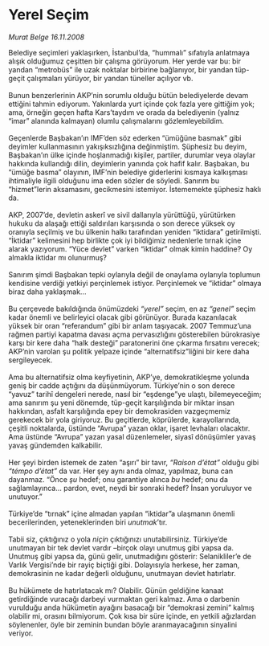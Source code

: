 # Yerel Seçim

*Murat Belge 16.11.2008*

<div class="taraf_structure_2col_1zq">
<div class="margen_n">



 <p>Belediye seçimleri yaklaşırken, İstanbul’da, “hummalı” sıfatıyla anlatmaya alışık olduğumuz çeşitten bir çalışma görüyorum. Her yerde var bu: bir yandan “metrobüs” ile uzak noktalar birbirine bağlanıyor, bir yandan tüp-geçit çalışmaları yürüyor, bir yandan tüneller açılıyor vb. <br/><br/>Bunun benzerlerinin AKP’nin sorumlu olduğu bütün belediyelerde devam ettiğini tahmin ediyorum. Yakınlarda yurt içinde çok fazla yere gittiğim yok; ama, örneğin geçen hafta Kars’taydım ve orada da belediyenin (yalnız “imar” alanında kalmayan) olumlu çalışmalarını gözlemleyebildim. <br/><br/>Geçenlerde Başbakan’ın IMF’den söz ederken “ümüğüne basmak” gibi deyimler kullanmasının yakışıksızlığına değinmiştim. Şüphesiz bu deyim, Başbakan’ın ülke içinde hoşlanmadığı kişiler, partiler, durumlar veya olaylar hakkında kullandığı dilin, deyimlerin yanında çok hafif kalır. Başbakan, bu “ümüğe basma” olayının, IMF’nin belediye giderlerini kısmaya kalkışması ihtimaliyle ilgili olduğunu ima eden sözler de söyledi. Sanırım bu “hizmet”lerin aksamasını, gecikmesini istemiyor. İstememekte şüphesiz haklı da. <br/><br/>AKP, 2007’de, devletin askerî ve sivil dallarıyla yürüttüğü, yürütürken hukuku da alaşağı ettiği saldırıları karşısında o son derece yüksek oy oranıyla seçilmiş ve bu ülkenin halkı tarafından yeniden “iktidara” getirilmişti. “İktidar” kelimesini hep birlikte çok iyi bildiğimiz nedenlerle tırnak içine alarak yazıyorum. “Yüce devlet” varken “iktidar” olmak kimin haddine? Oy almakla iktidar mı olunurmuş? <br/><br/>Sanırım şimdi Başbakan tepki oylarıyla değil de onaylama oylarıyla toplumun kendisine verdiği yetkiyi perçinlemek istiyor. Perçinlemek ve “iktidar” olmaya biraz daha yaklaşmak... <br/><br/>Bu çerçevede bakıldığında önümüzdeki <i>“yerel”</i> seçim, en az <i>“genel”</i> seçim kadar önemli ve belirleyici olacak gibi görünüyor. Burada kazanılacak yüksek bir oran “referandum” gibi bir anlam taşıyacak. 2007 Temmuz’una rağmen partiyi kapatma davası açma pervasızlığını gösterebilen bürokrasiye karşı bir kere daha “halk desteği” paratonerini öne çıkarma fırsatını verecek; AKP’nin varolan şu politik yelpaze içinde “alternatifsiz”liğini bir kere daha sergileyecek. <br/><br/>Ama bu alternatifsiz olma keyfiyetinin, AKP’ye, demokratikleşme yolunda geniş bir cadde açtığını da düşünmüyorum. Türkiye’nin o son derece “yavuz” tarihî dengeleri nerede, nasıl bir “eşdenge”ye ulaştı, bilemeyeceğim; ama sanırım şu yeni dönemde, tüp-geçit karşılığında bir miktar insan hakkından, asfalt karşılığında epey bir demokrasiden vazgeçmemiz gerekecek bir yola giriyoruz. Bu geçitlerde, köprülerde, karayollarında, çeşitli noktalarda, üstünde “Avrupa” yazan oklar, işaret levhaları olacaktır. Ama üstünde “Avrupa” yazan yasal düzenlemeler, siyasî dönüşümler yavaş yavaş gündemden kalkabilir. <br/><br/>Her şeyi birden istemek de zaten “aşırı” bir tavır, <i>“Raison d’état”</i> olduğu gibi <i>“témpo d’état”</i> da var. Her şey aynı anda olmaz, yapılmaz, buna can dayanmaz. “Önce <i>şu</i> hedef; onu garantiye alınca <i>bu</i> hedef; onu da sağlamlayınca... pardon, evet, neydi bir sonraki hedef? İnsan yoruluyor ve unutuyor.” <br/><br/>Türkiye’de “tırnak” içine almadan yapılan “iktidar”a ulaşmanın önemli becerilerinden, yeteneklerinden biri <i>unutmak</i>’tır. <br/><br/>Tabii siz, çıktığınız o yola <i>niçin</i> çıktığınızı unutabilirsiniz. Türkiye’de unutmayan bir tek devlet vardır –birçok olayı unutmuş gibi yapsa da. Unutmuş gibi yapsa da, günü gelir, unutmadığını gösterir: Selanikliler’e de Varlık Vergisi’nde bir rayiç biçtiği gibi. Dolayısıyla herkese, her zaman, demokrasinin ne kadar değerli olduğunu, unutmayan devlet hatırlatır. <br/><br/>Bu hükümete de hatırlatacak mı? Olabilir. Günün geldiğine kanaat getirdiğinde vuracağı darbeyi vurmaktan geri kalmaz. Ama o darbenin vurulduğu anda hükümetin ayağını basacağı bir “demokrasi zemini” kalmış olabilir mi, orasını bilmiyorum. Çok kısa bir süre içinde, en yetkili ağızlardan söylenenler, öyle bir zeminin bundan böyle aranmayacağının sinyalini veriyor.</p>

<br/>


<div id="taraf_not">
</div>

</div>


</div>
